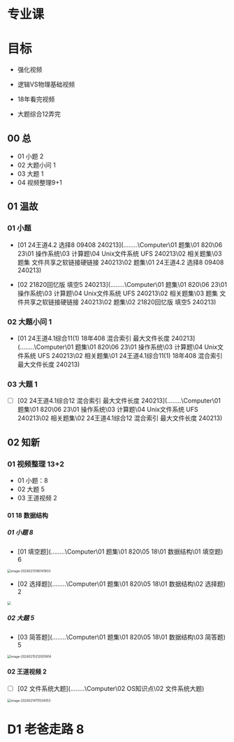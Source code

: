 # 专业课



# 目标

* 强化视频

* 逻辑VS物理基础视频

* 18年看完视频

* 大题综合12弄完

  



## 00 总 

* 01 小题 2
* 02 大题小问  1
* 03 大题  1
* 04 视频整理9+1



## 01 温故

 

### 01 小题 

* [01 24王道4.2 选择8 09408 240213](..\..\..\..\Computer\01 题集\01 820\06 23\01 操作系统\03 计算题\04 Unix文件系统 UFS 240213\02 相关题集\03 题集 文件共享之软链接硬链接 240213\02 题集\01 24王道4.2 选择8 09408 240213)  

*  [02 21820回忆版 填空5 240213](..\..\..\..\Computer\01 题集\01 820\06 23\01 操作系统\03 计算题\04 Unix文件系统 UFS 240213\02 相关题集\03 题集 文件共享之软链接硬链接 240213\02 题集\02 21820回忆版 填空5 240213)  



### 02 大题小问  1

*  [01 24王道4.1综合11(1) 18年408 混合索引 最大文件长度 240213](..\..\..\..\Computer\01 题集\01 820\06 23\01 操作系统\03 计算题\04 Unix文件系统 UFS 240213\02 相关题集\01 24王道4.1综合11(1) 18年408 混合索引 最大文件长度 240213) 



### 03 大题  1

- [ ] [02 24王道4.1综合12 混合索引 最大文件长度 240213](..\..\..\..\Computer\01 题集\01 820\06 23\01 操作系统\03 计算题\04 Unix文件系统 UFS 240213\02 相关题集\02 24王道4.1综合12 混合索引 最大文件长度 240213)  



## 02 知新



### 01 视频整理 13+2

* 01 小题：8
* 02 大题 5
* 03 王道视频 2



#### 01 18 数据结构

##### 01 小题 8

* [01 填空题](..\..\..\..\Computer\01 题集\01 820\05 18\01 数据结构\01 填空题) 6

<img src="https://cvp.oss-cn-shanghai.aliyuncs.com/picgo/202402131901886.png" alt="image-20240213190141833" style="zoom:50%;" />



*  [02 选择题](..\..\..\..\Computer\01 题集\01 820\05 18\01 数据结构\02 选择题)  2

  <img src="https://cvp.oss-cn-shanghai.aliyuncs.com/picgo/202402132135542.png" style="zoom:50%;" />

##### 02 大题 5

*  [03 简答题](..\..\..\..\Computer\01 题集\01 820\05 18\01 数据结构\03 简答题)  5

  <img src="https://cvp.oss-cn-shanghai.aliyuncs.com/picgo/202402152120003.png" alt="image-20240215212005914" style="zoom:50%;" />



#### 02 王道视频 2

- [ ]  [02 文件系统大题](..\..\..\..\Computer\02 OS知识点\02 文件系统大题) 

  <img src="https://cvp.oss-cn-shanghai.aliyuncs.com/picgo/202402141115128.png" alt="image-20240214111534053" style="zoom:50%;" />



# D1 老爸走路 8
